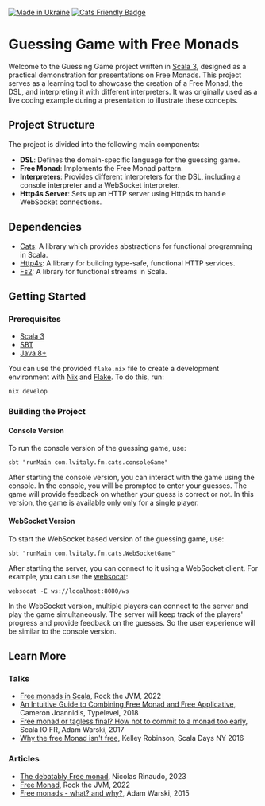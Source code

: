 [![Made in Ukraine](https://img.shields.io/badge/made_in-Ukraine-ffd700.svg?labelColor=0057b7)](https://stand-with-ukraine.pp.ua)
[![Cats Friendly Badge](https://typelevel.org/cats/img/cats-badge-tiny.png)](https://typelevel.org/cats/)

Guessing Game with Free Monads
===

Welcome to the Guessing Game project written in [Scala 3](https://www.scala-lang.org), designed as a practical
demonstration for presentations on Free Monads. This project serves as a learning tool to showcase the creation of a
Free Monad, the DSL, and interpreting it with different interpreters. It was originally used as a live coding example
during a presentation to illustrate these concepts.

## Project Structure

The project is divided into the following main components:

- **DSL**: Defines the domain-specific language for the guessing game.
- **Free Monad**: Implements the Free Monad pattern.
- **Interpreters**: Provides different interpreters for the DSL, including a console interpreter and a WebSocket
  interpreter.
- **Http4s Server**: Sets up an HTTP server using Http4s to handle WebSocket connections.

## Dependencies

- [Cats](https://typelevel.org/cats/): A library which provides abstractions for functional programming in Scala.
- [Http4s](https://http4s.org): A library for building type-safe, functional HTTP services.
- [Fs2](https://fs2.io/): A library for functional streams in Scala.

## Getting Started

### Prerequisites

- [Scala 3](https://www.scala-lang.org)
- [SBT](https://www.scala-sbt.org)
- [Java 8+](https://www.oracle.com/java/technologies/javase-downloads.html)

You can use the provided `flake.nix` file to create a development environment with [Nix](https://nixos.org) and
[Flake](https://nixos.wiki/wiki/Flakes). To do this, run:

```shell
nix develop
```

### Building the Project

#### Console Version

To run the console version of the guessing game, use:

```shell
sbt "runMain com.lvitaly.fm.cats.consoleGame"
```

After starting the console version, you can interact with the game using the console. In the console, you will be
prompted to enter your guesses. The game will provide feedback on whether your guess is correct or not. In this version,
the game is available only only for a single player.

#### WebSocket Version

To start the WebSocket based version of the guessing game, use:

```shell
sbt "runMain com.lvitaly.fm.cats.WebSocketGame"
```

After starting the server, you can connect to it using a WebSocket client. For example, you can use
the [websocat](https://github.com/vi/websocat):

```shell
websocat -E ws://localhost:8080/ws
```

In the WebSocket version, multiple players can connect to the server and play the game simultaneously. The server will
keep track of the players' progress and provide feedback on the guesses. So the user experience will be similar to the
console version.

## Learn More

### Talks

- [Free monads in Scala](https://youtu.be/lzlCjgRWPDU?si=6L5vwng4N-UlQ21f), Rock the JVM, 2022
- [An Intuitive Guide to Combining Free Monad and Free Applicative](https://youtu.be/Qg48XucSvlg?si=Vy-PbhzViT75aCU7),
  Cameron Joannidis, Typelevel, 2018
- [Free monad or tagless final? How not to commit to a monad too early](https://youtu.be/IhVdU4Xiz2U?si=DIQUoXB61trUSm8F),
  Scala IO FR, Adam Warski, 2017
- [Why the free Monad isn't free](https://youtu.be/U0lK0hnbc4U?si=DWyUQ0M-cxXkmolT), Kelley Robinson, Scala Days NY 2016

### Articles

- [The debatably Free monad](https://nrinaudo.github.io/articles/free_monad.html), Nicolas Rinaudo, 2023
- [Free Monad](https://blog.rockthejvm.com/free-monad/), Rock the JVM, 2022
- [Free monads - what? and why?](https://softwaremill.com/free-monads/), Adam Warski, 2015
